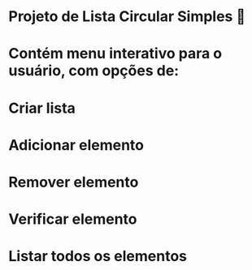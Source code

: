# Projeto de Lista Circular Simples 🔄
# Contém menu interativo para o usuário, com opções de:
# Criar lista
# Adicionar elemento 
# Remover elemento 
# Verificar elemento
# Listar todos os elementos


